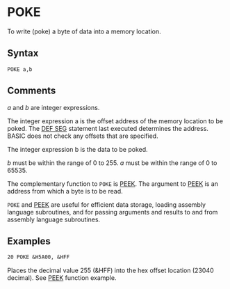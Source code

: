 # POKE

To write (poke) a byte of data into a memory location.

## Syntax

`POKE a,b`

## Comments

*a* and *b* are integer expressions.

The integer expression a is the offset address of the memory location to be poked. The [DEF SEG](DEF-SEG) statement last executed determines the address. BASIC does not check any offsets that are specified.

The integer expression b is the data to be poked.

*b* must be within the range of 0 to 255. *a* must be within the range of 0 to 65535.

The complementary function to `POKE` is [PEEK](PEEK). The argument to [PEEK](PEEK) is an address from which a byte is to be read.

`POKE` and [PEEK](PEEK) are useful for efficient data storage, loading assembly language subroutines, and for passing arguments and results to and from assembly language subroutines.

## Examples

```vb
20 POKE &H5A00, &HFF
```

Places the decimal value 255 (&HFF) into the hex offset location (23040 decimal). See [PEEK](PEEK) function example.
